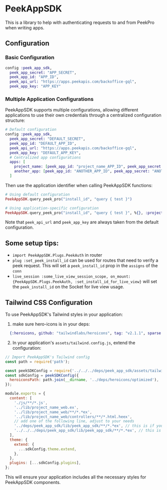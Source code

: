 # PeekAppSDK

This is a library to help with authenticating requests to and from PeekPro when
writing apps.

## Configuration

### Basic Configuration

```elixir
config :peek_app_sdk,
  peek_app_secret: "APP_SECRET",
  peek_app_id: "APP_ID",
  peek_api_url: "https://apps.peekapis.com/backoffice-gql",
  peek_app_key: "APP_KEY"
```

### Multiple Application Configurations

PeekAppSDK supports multiple configurations, allowing different applications to use their own credentials through a centralized configuration structure:

```elixir
# Default configuration
config :peek_app_sdk,
  peek_app_secret: "DEFAULT_SECRET",
  peek_app_id: "DEFAULT_APP_ID",
  peek_api_url: "https://apps.peekapis.com/backoffice-gql",
  peek_app_key: "DEFAULT_APP_KEY",
  # Centralized app configurations
  apps: [
    project_name: [peek_app_id: "project_name_APP_ID", peek_app_secret: "project_name_APP_SECRET"],
    another_app: [peek_app_id: "ANOTHER_APP_ID", peek_app_secret: "ANOTHER_APP_SECRET"]
  ]
```

Then use the application identifier when calling PeekAppSDK functions:

```elixir
# Using default configuration
PeekAppSDK.query_peek_pro("install_id", "query { test }")

# Using application-specific configuration
PeekAppSDK.query_peek_pro("install_id", "query { test }", %{}, :project_name)
```

Note that `peek_api_url` and `peek_app_key` are always taken from the default configuration.

## Some setup tips:

- `import PeekAppSDK.Plugs.PeekAuth` in router
- `plug :set_peek_install_id` can be used for routes that need to verify a peek
  request. This will set a `peek_install_id` prop in the `assigns` of the `conn`
- `live_session :some_live_view_session_scope, on_mount: {PeekAppSDK.Plugs.PeekAuth, :set_install_id_for_live_view}` will set the
  `peek_install_id` on the Socket for live view usage.

## Tailwind CSS Configuration

To use PeekAppSDK's Tailwind styles in your application:

1. make sure hero-icons is in your deps:

```elixir
  {:heroicons, github: "tailwindlabs/heroicons", tag: "v2.1.1", sparse: "optimized", app: false, compile: false, depth: 1}
```

2. In your application's `assets/tailwind.config.js`, extend the configuration:

```javascript
// Import PeekAppSDK's Tailwind config
const path = require('path');

const peekSDKConfig = require('../../../deps/peek_app_sdk/assets/tailwind.config.js');
const sdkConfig = peekSDKConfig({
  heroiconsPath: path.join(__dirname, '../deps/heroicons/optimized'),
});

module.exports = {
  content: [
    './js/**/*.js',
    '../lib/project_name_web.ex',
    '../lib/project_name_web/**/*.*ex',
    '../lib/project_name_web/controllers/**/*.html.heex',
    // add one of the following line, adjust to your needs
    '../deps/peek_app_sdk/lib/peek_app_sdk/**/*.*ex', // this is if you are in a single elixir app
    '../../../deps/peek_app_sdk/lib/peek_app_sdk/**/*.*ex', // this is if you are in an umbrella app
  ],
  theme: {
    extend: {
      ...sdkConfig.theme.extend,
    },
  },
  plugins: [...sdkConfig.plugins],
};
```

This will ensure your application includes all the necessary styles for PeekAppSDK components.
